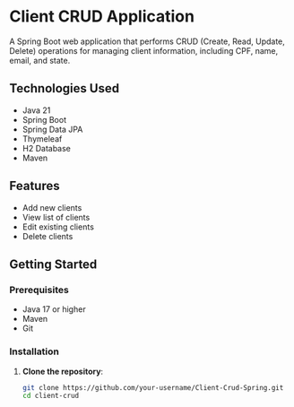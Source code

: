 # Client CRUD Application

A Spring Boot web application that performs CRUD (Create, Read, Update, Delete) operations for managing client information, including CPF, name, email, and state.

## Technologies Used

- Java 21
- Spring Boot
- Spring Data JPA
- Thymeleaf
- H2 Database
- Maven

## Features

- Add new clients
- View list of clients
- Edit existing clients
- Delete clients

## Getting Started

### Prerequisites

- Java 17 or higher
- Maven
- Git

### Installation

1. **Clone the repository**:

   ```bash
   git clone https://github.com/your-username/Client-Crud-Spring.git
   cd client-crud
